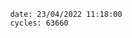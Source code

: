 

                date: 23/04/2022 11:18:00
                cycles: 63660

                         